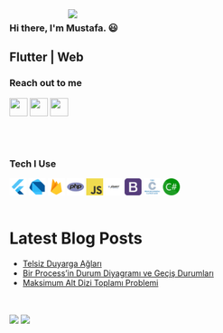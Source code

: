 <img src="https://64.media.tumblr.com/3d4424d253425a54fbc4f399bbd7f65c/tumblr_mnd64b2dMs1r0ix14o1_500.gifv" align="right" width="400" >

### Hi there, I'm Mustafa. 😃

## Flutter | Web




### Reach out to me

[<img height="32" width="32" src="https://unpkg.com/simple-icons@v5/icons/instagram.svg"/>][instagram]
[<img height="32" width="32" src="https://unpkg.com/simple-icons@v5/icons/webauthn.svg"/>][web]
[<img height="32" width="32" src="https://unpkg.com/simple-icons@v5/icons/linkedin.svg"/>][linkedin]

<br/>
<br/>

### Tech I Use

<img src="https://raw.githubusercontent.com/github/explore/80688e429a7d4ef2fca1e82350fe8e3517d3494d/topics/flutter/flutter.png" width="30">
<img src="https://raw.githubusercontent.com/github/explore/80688e429a7d4ef2fca1e82350fe8e3517d3494d/topics/dart/dart.png" width="30">
<img src="https://raw.githubusercontent.com/github/explore/80688e429a7d4ef2fca1e82350fe8e3517d3494d/topics/firebase/firebase.png" width="30">
<img src="https://raw.githubusercontent.com/github/explore/80688e429a7d4ef2fca1e82350fe8e3517d3494d/topics/php/php.png" width="30">
<img src="https://raw.githubusercontent.com/github/explore/80688e429a7d4ef2fca1e82350fe8e3517d3494d/topics/javascript/javascript.png" width="30">
<img src="https://raw.githubusercontent.com/github/explore/80688e429a7d4ef2fca1e82350fe8e3517d3494d/topics/jquery/jquery.png" width="30">
<img src="https://raw.githubusercontent.com/github/explore/80688e429a7d4ef2fca1e82350fe8e3517d3494d/topics/bootstrap/bootstrap.png" width="30">
<img src="https://raw.githubusercontent.com/github/explore/80688e429a7d4ef2fca1e82350fe8e3517d3494d/topics/c/c.png" width="30">
<img src="https://raw.githubusercontent.com/github/explore/80688e429a7d4ef2fca1e82350fe8e3517d3494d/topics/csharp/csharp.png" width="30">


<br/>
<br/>

# Latest Blog Posts
<!-- BLOG-POST-LIST:START -->
- [Telsiz Duyarga Ağları](https://www.mustafa-yilmaz.dev/telsiz-duyarga-aglari/)
- [Bir Process’in Durum Diyagramı ve Geçiş Durumları](https://www.mustafa-yilmaz.dev/bir-processin-durum-diyagrami/)
- [Maksimum Alt Dizi Toplamı Problemi](https://www.mustafa-yilmaz.dev/maksimum-alt-dizi-toplami-problemi/)
<!-- BLOG-POST-LIST:END -->



<br/>
<br/>


<img src="https://github-readme-stats.vercel.app/api?username=mustafayilmazdev&theme=radical">






<img src="https://github-readme-stats.vercel.app/api/top-langs/?username=mustafayilmazdev&theme=radical">






[instagram]: https://www.instagram.com/themustik/
[web]: https://www.mustafa-yilmaz.dev
[linkedin]: https://www.linkedin.com/in/mustafa-yılmaz-dev/


